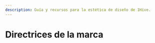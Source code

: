 ```yaml
---
description: Guía y recursos para la estética de diseño de 1Hive.
---
```


# Directrices de la marca

